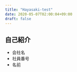 ```yaml
---
title: "Hayasaki-test"
date: 2020-05-07T02:00:04+09:00
draft: false
---
```


## 自己紹介

- 会社名
- 社員番号
- 名前
